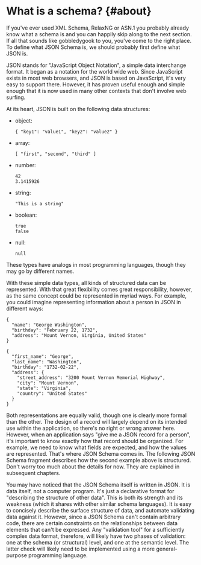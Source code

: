What is a schema? {#about}
=================

If you\'ve ever used XML Schema, RelaxNG or ASN.1 you probably already
know what a schema is and you can happily skip along to the next
section. If all that sounds like gobbledygook to you, you\'ve come to
the right place. To define what JSON Schema is, we should probably first
define what JSON is.

JSON stands for \"JavaScript Object Notation\", a simple data
interchange format. It began as a notation for the world wide web. Since
JavaScript exists in most web browsers, and JSON is based on JavaScript,
it\'s very easy to support there. However, it has proven useful enough
and simple enough that it is now used in many other contexts that don\'t
involve web surfing.

At its heart, JSON is built on the following data structures:

-   object:

        { "key1": "value1", "key2": "value2" }

-   array:

        [ "first", "second", "third" ]

-   number:

    ``` {.text}
    42
    3.1415926
    ```

-   string:

    ``` {.text}
    "This is a string"
    ```

-   boolean:

    ``` {.text}
    true
    false
    ```

-   null:

    ``` {.text}
    null
    ```

These types have analogs in most programming languages, though they may
go by different names.

With these simple data types, all kinds of structured data can be
represented. With that great flexibility comes great responsibility,
however, as the same concept could be represented in myriad ways. For
example, you could imagine representing information about a person in
JSON in different ways:

    {
      "name": "George Washington",
      "birthday": "February 22, 1732",
      "address": "Mount Vernon, Virginia, United States"
    }

    {
      "first_name": "George",
      "last_name": "Washington",
      "birthday": "1732-02-22",
      "address": {
        "street_address": "3200 Mount Vernon Memorial Highway",
        "city": "Mount Vernon",
        "state": "Virginia",
        "country": "United States"
      }
    }

Both representations are equally valid, though one is clearly more
formal than the other. The design of a record will largely depend on its
intended use within the application, so there\'s no right or wrong
answer here. However, when an application says \"give me a JSON record
for a person\", it\'s important to know exactly how that record should
be organized. For example, we need to know what fields are expected, and
how the values are represented. That\'s where JSON Schema comes in. The
following JSON Schema fragment describes how the second example above is
structured. Don\'t worry too much about the details for now. They are
explained in subsequent chapters.

You may have noticed that the JSON Schema itself is written in JSON. It
is data itself, not a computer program. It\'s just a declarative format
for \"describing the structure of other data\". This is both its
strength and its weakness (which it shares with other similar schema
languages). It is easy to concisely describe the surface structure of
data, and automate validating data against it. However, since a JSON
Schema can\'t contain arbitrary code, there are certain constraints on
the relationships between data elements that can\'t be expressed. Any
\"validation tool\" for a sufficiently complex data format, therefore,
will likely have two phases of validation: one at the schema (or
structural) level, and one at the semantic level. The latter check will
likely need to be implemented using a more general-purpose programming
language.
